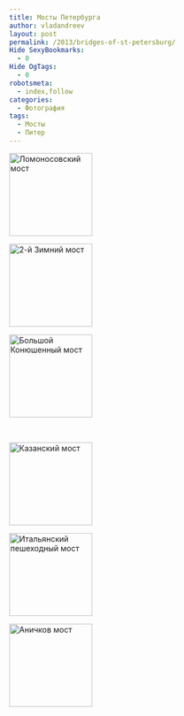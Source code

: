 ```yaml
---
title: Мосты Петербурга
author: vladandreev
layout: post
permalink: /2013/bridges-of-st-petersburg/
Hide SexyBookmarks:
  - 0
Hide OgTags:
  - 0
robotsmeta:
  - index,follow
categories:
  - Фотография
tags:
  - Мосты
  - Питер
---
```

<div id='gallery-13' class='gallery galleryid-574 gallery-columns-3 gallery-size-thumbnail'>
  <dl class='gallery-item'>
    <dt class='gallery-icon landscape'>
      <a href='http://re-coders.com/blog/2013/bridges-of-st-petersburg/olympus-digital-camera-35/'><img width="150" height="150" src="http://re-coders.com/blog/wp-content/uploads/2013/02/2013.01-Piter-Lomonosovskij-most-150x150.jpg" class="attachment-thumbnail" alt="Ломоносовский мост" /></a>
    </dt>
  </dl>
  
  <dl class='gallery-item'>
    <dt class='gallery-icon landscape'>
      <a href='http://re-coders.com/blog/2013/bridges-of-st-petersburg/olympus-digital-camera-33/'><img width="150" height="150" src="http://re-coders.com/blog/wp-content/uploads/2013/02/2013.01-Piter-2-j-Zimnij-most-150x150.jpg" class="attachment-thumbnail" alt="2-й Зимний мост" /></a>
    </dt>
  </dl>
  
  <dl class='gallery-item'>
    <dt class='gallery-icon landscape'>
      <a href='http://re-coders.com/blog/2013/bridges-of-st-petersburg/olympus-digital-camera-34/'><img width="150" height="150" src="http://re-coders.com/blog/wp-content/uploads/2013/02/2013.01-Piter-Bol-shoj-Konyushenny-j-most-150x150.jpg" class="attachment-thumbnail" alt="Большой Конюшенный мост" /></a>
    </dt>
  </dl>
  
  <br style="clear: both" />
  
  <dl class='gallery-item'>
    <dt class='gallery-icon landscape'>
      <a href='http://re-coders.com/blog/2013/bridges-of-st-petersburg/olympus-digital-camera-36/'><img width="150" height="150" src="http://re-coders.com/blog/wp-content/uploads/2013/02/P2090104-1-150x150.jpg" class="attachment-thumbnail" alt="Казанский мост" /></a>
    </dt>
  </dl>
  
  <dl class='gallery-item'>
    <dt class='gallery-icon landscape'>
      <a href='http://re-coders.com/blog/2013/bridges-of-st-petersburg/olympus-digital-camera-37/'><img width="150" height="150" src="http://re-coders.com/blog/wp-content/uploads/2013/02/P2090087-1-150x150.jpg" class="attachment-thumbnail" alt="Итальянский пешеходный мост" /></a>
    </dt>
  </dl>
  
  <dl class='gallery-item'>
    <dt class='gallery-icon landscape'>
      <a href='http://re-coders.com/blog/2013/bridges-of-st-petersburg/2012-11-piter-anichkov-most/'><img width="150" height="150" src="http://re-coders.com/blog/wp-content/uploads/2013/02/2012.11-Piter-Anichkov-most-150x150.jpg" class="attachment-thumbnail" alt="Аничков мост" /></a>
    </dt>
  </dl>
  
  <br style="clear: both" />
</div>